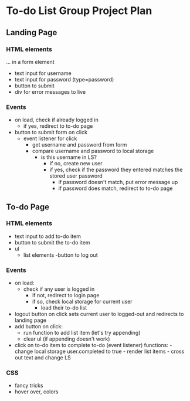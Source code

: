 # To-do List Group Project Plan

## Landing Page

### HTML elements
... in a form element
- text input for username
- text input for password (type=password)
- button to submit
- div for error messages to live

### Events
- on load, check if already logged in
    - if yes, redirect to to-do page
- button to submit form on click
    - event listener for click
        - get username and password from form
        - compare username and password to local storage
            - is this username in LS?
                - if no, create new user
                - if yes, check if the password they entered matches the stored user password
                    - if password doesn't match, put error message up
                    - if password does match, redirect to to-do page

## To-do Page

### HTML elements
- text input to add to-do item
- button to submit the to-do item
- ul 
    - list elements 
-button to log out 

### Events
- on load:
    - check if any user is logged in
        - if not, redirect to login page
        - if so, check local storage for current user
            - load their to-do list 
- logout button on click sets current user to logged-out and redirects to landing page
- add button on click:
    - run function to add list item (let's try appending)
    - clear ul (if appending doesn't work)
- click on to-do item to complete to-do (event listener)
    functions:
        - change local storage user.completed to true
        - render list items
            - cross out text and change LS 


### CSS
- fancy tricks
- hover over, colors
